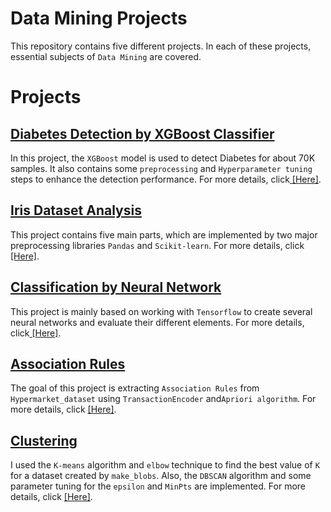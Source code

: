 ﻿# Data Mining Projects
This repository contains five different projects. In each of these projects, essential subjects of ```Data Mining``` are covered.

# Projects

## [Diabetes Detection by ‍‍‍XGBoost Classifier](https://github.com/MohammadJavadArdestani/Data-Mining-projects/tree/main/Diabetes_detection_by_XGBoost_Classifier)<br>
In this project, the ```XGBoost``` model is used to detect Diabetes for about 70K samples. It also contains some ```preprocessing``` and ``Hyperparameter tuning`` steps to enhance the detection performance. For more details, click[ <u>[Here]</u>](https://github.com/MohammadJavadArdestani/Data-Mining-projects/tree/main/Diabetes_detection_by_XGBoost_Classifier).


## [Iris Dataset Analysis](https://github.com/MohammadJavadArdestani/Data-Mining-projects/tree/main/Iris%20Dataset%20analysis)<br>
This project contains five main parts, which are implemented by two major preprocessing libraries ```Pandas``` and ```Scikit-learn```. For more details, click[ <u>[Here]</u>](https://github.com/MohammadJavadArdestani/Data-Mining-projects/tree/main/Iris%20Dataset%20analysis).

## [Classification by Neural Network](https://github.com/MohammadJavadArdestani/Data-Mining-projects/tree/main/Classification%20by%20Neural%20Network)<br>
This project is mainly based on working with ```Tensorflow``` to create several neural networks and evaluate their different elements. For more details, click[ <u>[Here]</u>](https://github.com/MohammadJavadArdestani/Data-Mining-projects/tree/main/Classification%20by%20Neural%20Network).


## [Association Rules](https://github.com/MohammadJavadArdestani/Data-Mining-projects/tree/main/Association%20Rules)<br>
The goal of this project is extracting ```Association Rules```  from ```Hypermarket_dataset``` using ```TransactionEncoder``` and```Apriori algorithm```. For more details, click [<u>[Here]</u>](https://github.com/MohammadJavadArdestani/Data-Mining-projects/tree/main/Association%20Rules).

## [Clustering ](https://github.com/MohammadJavadArdestani/Data-Mining-projects/tree/main/Clustering) <br>
I used the ```K-means``` algorithm and ```elbow``` technique to find the best value of ```K``` for a dataset created by ```make_blobs```. Also, the ```DBSCAN``` algorithm and some parameter tuning for the ```epsilon``` and ```MinPts``` are implemented. For more details, click [<u>[Here]</u>](https://github.com/MohammadJavadArdestani/Data-Mining-projects/tree/main/Clustering).
